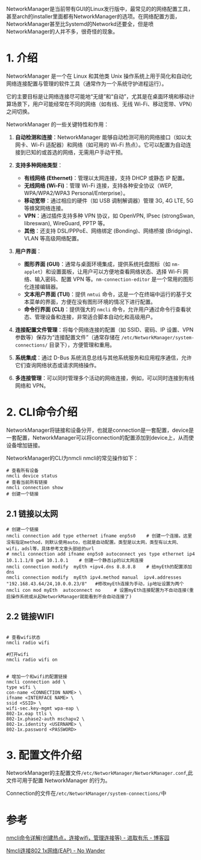 NetworkManager是当前带有GUI的Linux发行版中，最常见的的网络配置工具，甚至arch的installer里面都有NetworkManager的选项。在网络配置方面，NetworkManager甚至比Systemd的Networkd还要全，但是喷NetworkManager的人并不多，很奇怪的现象。

# 1. 介绍

NetworkManager 是一个在 Linux 和其他类 Unix 操作系统上用于简化和自动化网络连接配置与管理的软件工具（通常作为一个系统守护进程运行）。

它的主要目标是让网络连接尽可能地“无缝”和“自动”，尤其是在桌面环境和移动计算场景下，用户可能经常在不同的网络（如有线、无线 Wi-Fi、移动宽带、VPN）之间切换。

NetworkManager 的一些关键特性和作用：

1. **自动检测和连接**：NetworkManager 能够自动检测可用的网络接口（如以太网卡、Wi-Fi 适配器）和网络（如可用的 Wi-Fi 热点）。它可以配置为自动连接到已知的或首选的网络，无需用户手动干预。

2. **支持多种网络类型**：
   
   * **有线网络 (Ethernet)**：管理以太网连接，支持 DHCP 或静态 IP 配置。
   * **无线网络 (Wi-Fi)**：管理 Wi-Fi 连接，支持各种安全协议（WEP, WPA/WPA2/WPA3 Personal/Enterprise）。
   * **移动宽带**：通过相应的硬件（如 USB 调制解调器）管理 3G, 4G LTE, 5G 等蜂窝网络连接。
   * **VPN**：通过插件支持多种 VPN 协议，如 OpenVPN, IPsec (strongSwan, libreswan), WireGuard, PPTP 等。
   * **其他**：还支持 DSL/PPPoE、网络绑定 (Bonding)、网络桥接 (Bridging)、VLAN 等高级网络配置。

3. **用户界面**：
   
   * **图形界面 (GUI)**：通常与桌面环境集成，提供系统托盘图标（如 `nm-applet`）和设置面板，让用户可以方便地查看网络状态、选择 Wi-Fi 网络、输入密码、配置 VPN 等。`nm-connection-editor` 是一个常用的图形化连接编辑器。
   * **文本用户界面 (TUI)**：提供 `nmtui` 命令，这是一个在终端中运行的基于文本菜单的界面，方便在没有图形环境的情况下进行配置。
   * **命令行界面 (CLI)**：提供强大的 `nmcli` 命令，允许用户通过命令行查看状态、管理设备和连接，非常适合脚本自动化和高级用户。

4. **连接配置文件管理**：将每个网络连接的配置（如 SSID、密码、IP 设置、VPN 参数等）保存为“连接配置文件”（通常存储在 `/etc/NetworkManager/system-connections/` 目录下），方便管理和重用。

5. **系统集成**：通过 D-Bus 系统消息总线与其他系统服务和应用程序通信，允许它们查询网络状态或请求网络操作。

6. **多连接管理**：可以同时管理多个活动的网络连接，例如，可以同时连接到有线网络和 VPN。
   
   

# 2. CLI命令介绍

NetworkManager将链接和设备分开，也就是connection是一套配置，device是一套配置，NetworkManager可以将connection的配置添加到device上，从而使设备增加链接。

NetworkManager的CLI为nmcli nmcli的常见操作如下：

```shell
# 查看所有设备
nmcli device status
# 查看当前所有链接
nmcli connection show
# 创建一个链接
```

## 2.1 链接以太网

```shell
# 创建一个链接
nmcli connection add type ethernet ifname enp5s0    # 创建一个连接。这里没有指定method，则默认使用auto，也就是自动配置。类型是以太网，类型有以太网、wifi，adsl等，具体参考文章头部给的url
# nmcli connection add ifname enp5s0 autoconnect yes type ethernet ip4 10.1.1.1/8 gw4 10.1.0.1    # 创建一个静态ip的以太网连接
nmcli connection modify  myEth +ipv4.dns 8.8.8.8    # 给myEth的配置添加dns
nmcli connection modify  myEth ipv4.method manual  ipv4.addresses "192.168.43.64/24,10.0.0.23/8"   #修改myEth连接为手动，ip地址设置为两个
nmcli con mod myEth  autoconnect no     # 设置myEth连接配置为不自动连接(重启操作系统或从起NetworkManager就能看到不会自动连接了)
```

## 2.2 链接WIFI

```shell

# 查看wifi状态
nmcli radio wifi

#打开wifi
nmcli radio wifi on


# 增加一个和wifi的配置链接
nmcli connection add \
type wifi \
con-name <CONNECTION NAME> \
ifname <INTERFACE NAME> \
ssid <SSID> \
wifi-sec.key-mgmt wpa-eap \
802-1x.eap ttls \
802-1x.phase2-auth mschapv2 \
802-1x.identity <USERNAME> \
802-1x.password <PASSWORD>
```

# 3. 配置文件介绍

NetworkManager的主配置文件`/etc/NetworkManager/NetworkManager.conf`,此文件可用于配置 NetworkManager 的行为。

Connection的文件在`/etc/NetworkManager/system-connections/`中





# 参考

[nmcli命令详解(创建热点，连接wifi，管理连接等) - 进取有乐 - 博客园](https://www.cnblogs.com/mind-water/p/12079647.html#general%E5%AF%B9%E8%B1%A1%E5%B8%B8%E8%A7%84%E4%BF%A1%E6%81%AF)

[Nmcli连接802 1x网络(EAP) - No Wander](https://sur.moe/post/nmcli%E8%BF%9E%E6%8E%A5802-1x%E7%BD%91%E7%BB%9Ceap/)
